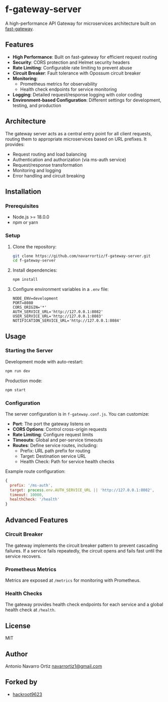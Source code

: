 # f-gateway-server

A high-performance API Gateway for microservices architecture built on [fast-gateway](https://www.npmjs.com/package/fast-gateway).

## Features

- **High Performance**: Built on fast-gateway for efficient request routing
- **Security**: CORS protection and Helmet security headers
- **Rate Limiting**: Configurable rate limiting to prevent abuse
- **Circuit Breaker**: Fault tolerance with Opossum circuit breaker
- **Monitoring**: 
  - Prometheus metrics for observability
  - Health check endpoints for service monitoring
- **Logging**: Detailed request/response logging with color coding
- **Environment-based Configuration**: Different settings for development, testing, and production

## Architecture

The gateway server acts as a central entry point for all client requests, routing them to appropriate microservices based on URL prefixes. It provides:

- Request routing and load balancing
- Authentication and authorization (via ms-auth service)
- Request/response transformation
- Monitoring and logging
- Error handling and circuit breaking

## Installation

### Prerequisites
- Node.js >= 18.0.0
- npm or yarn

### Setup
1. Clone the repository:
   ```bash
   git clone https://github.com/navarrortiz/f-gateway-server.git
   cd f-gateway-server
   ```

2. Install dependencies:
   ```bash
   npm install
   ```

3. Configure environment variables in a `.env` file:
   ```plaintext
   NODE_ENV=development
   PORT=8080
   CORS_ORIGIN='*'
   AUTH_SERVICE_URL='http://127.0.0.1:8082'
   USER_SERVICE_URL='http://127.0.0.1:8083'
   NOTIFICATION_SERVICE_URL='http://127.0.0.1:8084'
   ```

## Usage

### Starting the Server

Development mode with auto-restart:
```bash
npm run dev
```

Production mode:
```bash
npm start
```

### Configuration

The server configuration is in `f-gateway.conf.js`. You can customize:

- **Port**: The port the gateway listens on
- **CORS Options**: Control cross-origin requests
- **Rate Limiting**: Configure request limits
- **Timeouts**: Global and per-service timeouts
- **Routes**: Define service routes, including:
  - Prefix: URL path prefix for routing
  - Target: Destination service URL
  - Health Check: Path for service health checks

Example route configuration:
```javascript
{
  prefix: '/ms-auth',
  target: process.env.AUTH_SERVICE_URL || 'http://127.0.0.1:8082',
  timeout: 10000,
  healthCheck: '/health'
}
```

## Advanced Features

### Circuit Breaker
The gateway implements the circuit breaker pattern to prevent cascading failures. If a service fails repeatedly, the circuit opens and fails fast until the service recovers.

### Prometheus Metrics
Metrics are exposed at `/metrics` for monitoring with Prometheus.

### Health Checks
The gateway provides health check endpoints for each service and a global health check at `/health`.

## License

MIT

## Author
Antonio Navarro Ortiz <navarrortiz1@gmail.com>

## Forked by
- [hackroot9623](https://github.com/hackroot9623)
